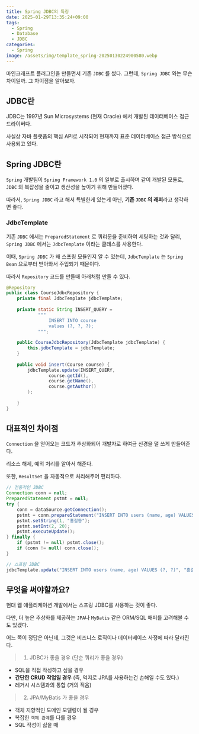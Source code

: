 ```yaml
---
title: Spring JDBC의 특징
date: 2025-01-29T13:35:24+09:00
tags:
  - Spring
  - Database
  - JDBC
categories:
  - Spring
image: /assets/img/template_spring-20250130224900580.webp
---
```

<!-- truncate -->

마인크래프트 플러그인을 만들면서 기존 `JDBC` 를 썼다. 그런데, `Spring JDBC` 와는 무슨 차이일까. 그 차이점을 알아보자.

## JDBC란

JDBC는 1997년 Sun Microsystems (현재 Oracle) 에서 개발된 데이터베이스 접근 드라이버다.

사실상 자바 플랫폼의 핵심 API로 시작되어 현재까지 표준 데이터베이스 접근 방식으로 사용되고 있다.
## Spring JDBC란

`Spring` 개발팀이 `Spring Framework 1.0` 의 일부로 출시하며 같이 개발된 모듈로, `JDBC` 의 복잡성을 줄이고 생산성을 높이기 위해 만들어졌다.

따라서, `Spring JDBC` 라고 해서 특별한게 있는게 아닌, **기존 `JDBC` 의 래퍼**라고 생각하면 좋다.

### JdbcTemplate 

기존 `JDBC` 에서는 `PreparedStatement` 로 쿼리문을 준비하여 세팅하는 것과 달리, `Spring JDBC` 에서는 `JdbcTemplate` 이라는 클래스를 사용한다.

이때, `Spring JDBC` 가 왜 스프링 모듈인지 알 수 있는데, `JdbcTemplate` 는 `Spring Bean` 으로부터 받아와서 주입되기 때문이다.

따라서 `Repository` 코드를 만들때 아래처럼 만들 수 있다.

```java
@Repository  
public class CourseJdbcRepository {  
    private final JdbcTemplate jdbcTemplate;  
  
    private static String INSERT_QUERY =  
            """  
                INSERT INTO course
                values (?, ?, ?);  
            """;  
  
    public CourseJdbcRepository(JdbcTemplate jdbcTemplate) {  
        this.jdbcTemplate = jdbcTemplate;  
    }  
  
    public void insert(Course course) {  
        jdbcTemplate.update(INSERT_QUERY,  
                course.getId(),  
                course.getName(),  
                course.getAuthor()  
        );  
  
    }  
}

```

## 대표적인 차이점

`Connection` 을 얻어오는 코드가 추상화되어 개발자로 하여금 신경을 덜 쓰게 만들어준다.

리소스 해제, 예외 처리를 알아서 해준다.

또한, `ResultSet` 을 자동적으로 처리해주어 편리하다.

```java
// 전통적인 JDBC
Connection conn = null;
PreparedStatement pstmt = null;
try {
    conn = dataSource.getConnection();
    pstmt = conn.prepareStatement("INSERT INTO users (name, age) VALUES (?, ?)");
    pstmt.setString(1, "홍길동");
    pstmt.setInt(2, 20);
    pstmt.executeUpdate();
} finally {
    if (pstmt != null) pstmt.close();
    if (conn != null) conn.close();
}

// 스프링 JDBC
jdbcTemplate.update("INSERT INTO users (name, age) VALUES (?, ?)", "홍길동", 20);
```

## 무엇을 써야할까요?

현대 웹 애플리케이션 개발에서는 스프링 JDBC를 사용하는 것이 좋다.

다만, 더 높은 추상화를 제공하는 `JPA`나 `MyBatis` 같은 ORM/SQL 매퍼를 고려해볼 수도 있겠다.

어느 쪽이 정답은 아닌데, 그것은 비즈니스 로직이나 데이터베이스 사정에 따라 달라진다.

> 1. JDBC가 좋을 경우 (단순 쿼리가 좋을 경우)

- SQL을 직접 작성하고 싶을 경우
- **간단한 CRUD 작업일 경우** (즉, 억지로 JPA를 사용하는건 손해일 수도 있다.)
- 레거시 시스템과의 통합 (거의 적음)

> 2. JPA/MyBatis 가 좋을 경우

- 객체 지향적인 도메인 모델링이 될 경우
- 복잡한 `객체 관계`를 다룰 경우
- SQL 작성이 싫을 때
